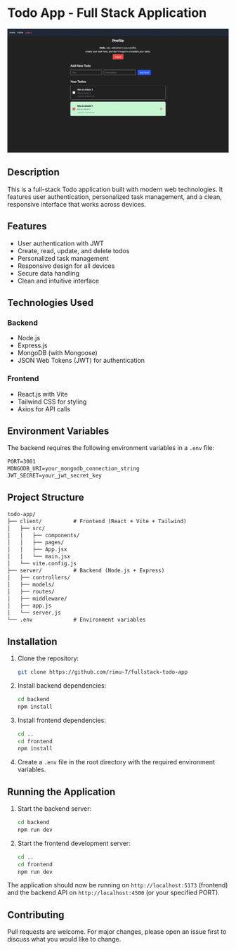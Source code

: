 # Todo App - Full Stack Application

![Profile Page](image.png)

## Description

This is a full-stack Todo application built with modern web technologies. It features user authentication, personalized task management, and a clean, responsive interface that works across devices.

## Features

- User authentication with JWT
- Create, read, update, and delete todos
- Personalized task management
- Responsive design for all devices
- Secure data handling
- Clean and intuitive interface

## Technologies Used

### Backend
- Node.js
- Express.js
- MongoDB (with Mongoose)
- JSON Web Tokens (JWT) for authentication

### Frontend
- React.js with Vite
- Tailwind CSS for styling
- Axios for API calls

## Environment Variables

The backend requires the following environment variables in a `.env` file:

```env
PORT=3001
MONGODB_URI=your_mongodb_connection_string
JWT_SECRET=your_jwt_secret_key
```

## Project Structure

```
todo-app/
├── client/          # Frontend (React + Vite + Tailwind)
│   ├── src/
│   │   ├── components/
│   │   ├── pages/
│   │   ├── App.jsx
│   │   └── main.jsx
│   └── vite.config.js
├── server/          # Backend (Node.js + Express)
│   ├── controllers/
│   ├── models/
│   ├── routes/
│   ├── middleware/
│   ├── app.js
│   └── server.js
└── .env             # Environment variables
```

## Installation

1. Clone the repository:
   ```bash
   git clone https://github.com/rimu-7/fullstack-todo-app
   ```

2. Install backend dependencies:
   ```bash
   cd backend
   npm install
   ```

3. Install frontend dependencies:
   ```bash
   cd ..
   cd frontend
   npm install
   ```

4. Create a `.env` file in the root directory with the required environment variables.

## Running the Application

1. Start the backend server:
   ```bash
   cd backend
   npm run dev
   ```

2. Start the frontend development server:
   ```bash
   cd ..
   cd frontend
   npm run dev
   ```

The application should now be running on `http://localhost:5173` (frontend) and the backend API on `http://localhost:4500` (or your specified PORT).

## Contributing

Pull requests are welcome. For major changes, please open an issue first to discuss what you would like to change.